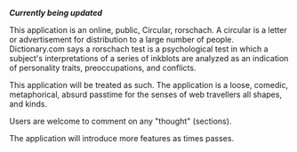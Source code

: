 ***Currently being updated***

This application is an online, public, Circular, rorschach. 
A circular is a letter or advertisement for distribution to a large number of people. 
Dictionary.com says a rorschach test is a psychological test in which a subject's interpretations of a series of inkblots are analyzed as an indication of personality traits, preoccupations, and conflicts.

This application will be treated as such. The application is a loose, comedic, metaphorical, absurd passtime for the senses of web travellers all shapes, and kinds. 

Users are welcome to comment on any "thought" (sections). 

The application will introduce more features as times passes. 
